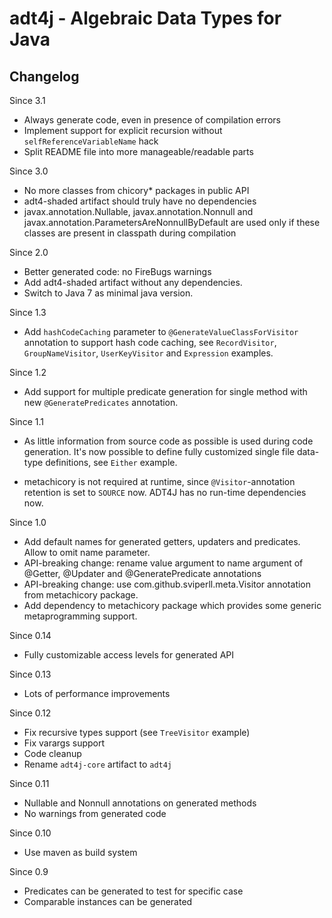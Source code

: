 adt4j - Algebraic Data Types for Java
=====================================

Changelog
---------

Since 3.1

 * Always generate code, even in presence of compilation errors
 * Implement support for explicit recursion without `selfReferenceVariableName` hack
 * Split README file into more manageable/readable parts

Since 3.0

 * No more classes from chicory* packages in public API
 * adt4-shaded artifact should truly have no dependencies
 * javax.annotation.Nullable, javax.annotation.Nonnull and javax.annotation.ParametersAreNonnullByDefault
   are used only if these classes are present in classpath during compilation

Since 2.0

 * Better generated code: no FireBugs warnings
 * Add adt4-shaded artifact without any dependencies.
 * Switch to Java 7 as minimal java version.

Since 1.3

 * Add `hashCodeCaching` parameter to `@GenerateValueClassForVisitor` annotation to support
   hash code caching, see `RecordVisitor`, `GroupNameVisitor`, `UserKeyVisitor` and `Expression` examples.

Since 1.2

 * Add support for multiple predicate generation for single method with new `@GeneratePredicates` annotation.

Since 1.1

 * As little information from source code as possible is used during code generation.
   It's now possible to define fully customized single file data-type definitions, see `Either` example.

 * metachicory is not required at runtime, since `@Visitor`-annotation retention is set to `SOURCE` now.
   ADT4J has no run-time dependencies now.

Since 1.0

 * Add default names for generated getters, updaters and predicates. Allow to omit name parameter.
 * API-breaking change: rename value argument to name argument of @Getter, @Updater and @GeneratePredicate annotations
 * API-breaking change: use com.github.sviperll.meta.Visitor annotation from metachicory package.
 * Add dependency to metachicory package which provides some generic metaprogramming support.

Since 0.14

 * Fully customizable access levels for generated API

Since 0.13

 * Lots of performance improvements

Since 0.12

 * Fix recursive types support (see `TreeVisitor` example)
 * Fix varargs support
 * Code cleanup
 * Rename `adt4j-core` artifact to `adt4j`

Since 0.11

 * Nullable and Nonnull annotations on generated methods
 * No warnings from generated code

Since 0.10

 * Use maven as build system

Since 0.9

 * Predicates can be generated to test for specific case
 * Comparable instances can be generated

